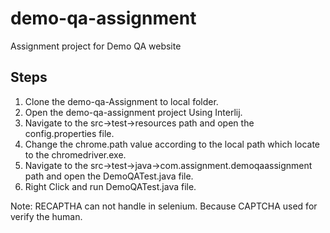 # demo-qa-assignment
Assignment project for Demo QA website

## Steps
1. Clone the demo-qa-Assignment to local folder.
2. Open the demo-qa-assignment project Using Interlij.
3. Navigate to the src->test->resources path and open the config.properties file.
4. Change the chrome.path value according to the local path which locate to the chromedriver.exe.
5. Navigate to the src->test->java->com.assignment.demoqaassignment path and open the DemoQATest.java file.
6. Right Click and run DemoQATest.java file.

Note: RECAPTHA can not handle in selenium. Because CAPTCHA used for verify the human.


